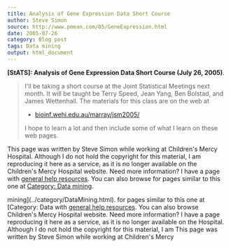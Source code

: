 ```yaml
---
title: Analysis of Gene Expression Data Short Course
author: Steve Simon
source: http://www.pmean.com/05/GeneExpression.html
date: 2005-07-26
category: Blog post
tags: Data mining
output: html_document
---
```

**[StATS]: Analysis of Gene Expression Data Short
Course (July 26, 2005)**. [](../category/DataMining.html)

> I\'ll be taking a short course at the Joint Statistical Meetings next
> month. It will be taught be Terry Speed, Jean Yang, Ben Bolstad, and
> James Wettenhall. The materials for this class are on the web at
>
> -   [bioinf.wehi.edu.au/marray/jsm2005/](http://bioinf.wehi.edu.au/marray/jsm2005/)
>
> I hope to learn a lot and then include some of what I learn on these
> web pages.

This page was written by Steve Simon while working at Children\'s Mercy
Hospital. Although I do not hold the copyright for this material, I am
reproducing it here as a service, as it is no longer available on the
Children\'s Mercy Hospital website. Need more information? I have a page
with [general help resources](../GeneralHelp.html). You can also browse
for pages similar to this one at [Category: Data
mining](../category/DataMining.html).
<!---More--->
mining](../category/DataMining.html).
for pages similar to this one at [Category: Data
with [general help resources](../GeneralHelp.html). You can also browse
Children\'s Mercy Hospital website. Need more information? I have a page
reproducing it here as a service, as it is no longer available on the
Hospital. Although I do not hold the copyright for this material, I am
This page was written by Steve Simon while working at Children\'s Mercy

<!---Do not use
**[StATS]: Analysis of Gene Expression Data Short
This page was written by Steve Simon while working at Children\'s Mercy
Hospital. Although I do not hold the copyright for this material, I am
reproducing it here as a service, as it is no longer available on the
Children\'s Mercy Hospital website. Need more information? I have a page
with [general help resources](../GeneralHelp.html). You can also browse
for pages similar to this one at [Category: Data
mining](../category/DataMining.html).
--->

